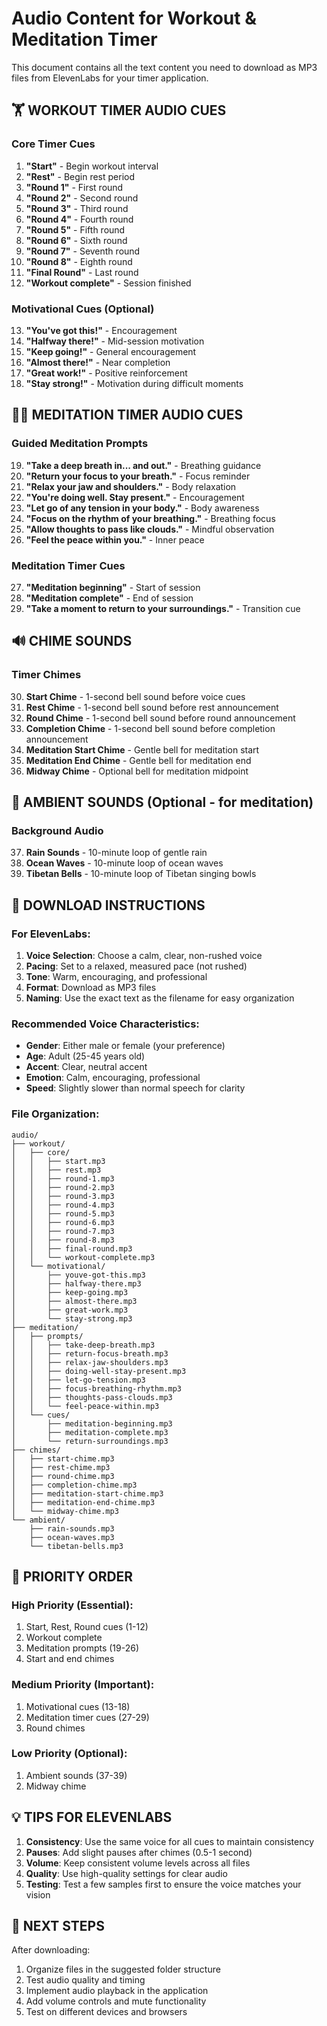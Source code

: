 # Audio Content for Workout & Meditation Timer

This document contains all the text content you need to download as MP3 files from ElevenLabs for your timer application.

## 🏋️ **WORKOUT TIMER AUDIO CUES**

### Core Timer Cues
1. **"Start"** - Begin workout interval
2. **"Rest"** - Begin rest period
3. **"Round 1"** - First round
4. **"Round 2"** - Second round
5. **"Round 3"** - Third round
6. **"Round 4"** - Fourth round
7. **"Round 5"** - Fifth round
8. **"Round 6"** - Sixth round
9. **"Round 7"** - Seventh round
10. **"Round 8"** - Eighth round
11. **"Final Round"** - Last round
12. **"Workout complete"** - Session finished

### Motivational Cues (Optional)
13. **"You've got this!"** - Encouragement
14. **"Halfway there!"** - Mid-session motivation
15. **"Keep going!"** - General encouragement
16. **"Almost there!"** - Near completion
17. **"Great work!"** - Positive reinforcement
18. **"Stay strong!"** - Motivation during difficult moments

## 🧘‍♀️ **MEDITATION TIMER AUDIO CUES**

### Guided Meditation Prompts
19. **"Take a deep breath in... and out."** - Breathing guidance
20. **"Return your focus to your breath."** - Focus reminder
21. **"Relax your jaw and shoulders."** - Body relaxation
22. **"You're doing well. Stay present."** - Encouragement
23. **"Let go of any tension in your body."** - Body awareness
24. **"Focus on the rhythm of your breathing."** - Breathing focus
25. **"Allow thoughts to pass like clouds."** - Mindful observation
26. **"Feel the peace within you."** - Inner peace

### Meditation Timer Cues
27. **"Meditation beginning"** - Start of session
28. **"Meditation complete"** - End of session
29. **"Take a moment to return to your surroundings."** - Transition cue

## 🔊 **CHIME SOUNDS**

### Timer Chimes
30. **Start Chime** - 1-second bell sound before voice cues
31. **Rest Chime** - 1-second bell sound before rest announcement
32. **Round Chime** - 1-second bell sound before round announcement
33. **Completion Chime** - 1-second bell sound before completion announcement
34. **Meditation Start Chime** - Gentle bell for meditation start
35. **Meditation End Chime** - Gentle bell for meditation end
36. **Midway Chime** - Optional bell for meditation midpoint

## 🎵 **AMBIENT SOUNDS** (Optional - for meditation)

### Background Audio
37. **Rain Sounds** - 10-minute loop of gentle rain
38. **Ocean Waves** - 10-minute loop of ocean waves
39. **Tibetan Bells** - 10-minute loop of Tibetan singing bowls

## 📝 **DOWNLOAD INSTRUCTIONS**

### For ElevenLabs:

1. **Voice Selection**: Choose a calm, clear, non-rushed voice
2. **Pacing**: Set to a relaxed, measured pace (not rushed)
3. **Tone**: Warm, encouraging, and professional
4. **Format**: Download as MP3 files
5. **Naming**: Use the exact text as the filename for easy organization

### Recommended Voice Characteristics:
- **Gender**: Either male or female (your preference)
- **Age**: Adult (25-45 years old)
- **Accent**: Clear, neutral accent
- **Emotion**: Calm, encouraging, professional
- **Speed**: Slightly slower than normal speech for clarity

### File Organization:
```
audio/
├── workout/
│   ├── core/
│   │   ├── start.mp3
│   │   ├── rest.mp3
│   │   ├── round-1.mp3
│   │   ├── round-2.mp3
│   │   ├── round-3.mp3
│   │   ├── round-4.mp3
│   │   ├── round-5.mp3
│   │   ├── round-6.mp3
│   │   ├── round-7.mp3
│   │   ├── round-8.mp3
│   │   ├── final-round.mp3
│   │   └── workout-complete.mp3
│   └── motivational/
│       ├── youve-got-this.mp3
│       ├── halfway-there.mp3
│       ├── keep-going.mp3
│       ├── almost-there.mp3
│       ├── great-work.mp3
│       └── stay-strong.mp3
├── meditation/
│   ├── prompts/
│   │   ├── take-deep-breath.mp3
│   │   ├── return-focus-breath.mp3
│   │   ├── relax-jaw-shoulders.mp3
│   │   ├── doing-well-stay-present.mp3
│   │   ├── let-go-tension.mp3
│   │   ├── focus-breathing-rhythm.mp3
│   │   ├── thoughts-pass-clouds.mp3
│   │   └── feel-peace-within.mp3
│   └── cues/
│       ├── meditation-beginning.mp3
│       ├── meditation-complete.mp3
│       └── return-surroundings.mp3
├── chimes/
│   ├── start-chime.mp3
│   ├── rest-chime.mp3
│   ├── round-chime.mp3
│   ├── completion-chime.mp3
│   ├── meditation-start-chime.mp3
│   ├── meditation-end-chime.mp3
│   └── midway-chime.mp3
└── ambient/
    ├── rain-sounds.mp3
    ├── ocean-waves.mp3
    └── tibetan-bells.mp3
```

## 🎯 **PRIORITY ORDER**

### High Priority (Essential):
1. Start, Rest, Round cues (1-12)
2. Workout complete
3. Meditation prompts (19-26)
4. Start and end chimes

### Medium Priority (Important):
1. Motivational cues (13-18)
2. Meditation timer cues (27-29)
3. Round chimes

### Low Priority (Optional):
1. Ambient sounds (37-39)
2. Midway chime

## 💡 **TIPS FOR ELEVENLABS**

1. **Consistency**: Use the same voice for all cues to maintain consistency
2. **Pauses**: Add slight pauses after chimes (0.5-1 second)
3. **Volume**: Keep consistent volume levels across all files
4. **Quality**: Use high-quality settings for clear audio
5. **Testing**: Test a few samples first to ensure the voice matches your vision

## 🔄 **NEXT STEPS**

After downloading:
1. Organize files in the suggested folder structure
2. Test audio quality and timing
3. Implement audio playback in the application
4. Add volume controls and mute functionality
5. Test on different devices and browsers 